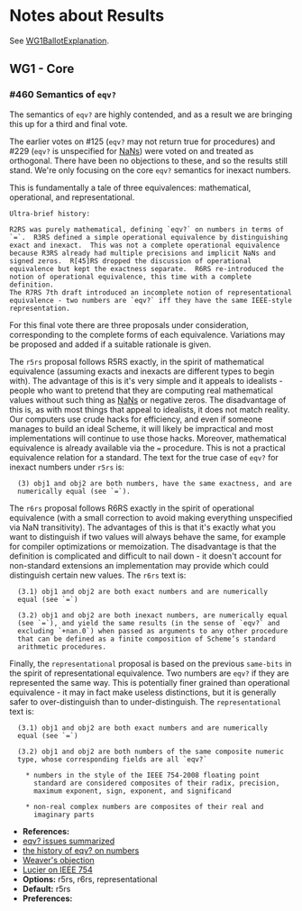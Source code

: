 # Notes about Results

See [WG1BallotExplanation](WG1BallotExplanation.md).

## WG1 - Core

### #460 Semantics of `eqv?`

The semantics of `eqv?` are highly contended, and as a result we are
bringing this up for a third and final vote.

The earlier votes on #125 (`eqv?` may not return true for procedures)
and #229 (`eqv?` is unspecified for [NaNs](NaNs.md)) were voted on and treated as
orthogonal.  There have been no objections to these, and so the
results still stand.  We're only focusing on the core `eqv?` semantics
for inexact numbers.

This is fundamentally a tale of three equivalences: mathematical,
operational, and representational.

```
Ultra-brief history:

R2RS was purely mathematical, defining `eqv?` on numbers in terms of
`=`.  R3RS defined a simple operational equivalence by distinguishing
exact and inexact.  This was not a complete operational equivalence
because R3RS already had multiple precisions and implicit NaNs and
signed zeros.  R[45]RS dropped the discussion of operational
equivalence but kept the exactness separate.  R6RS re-introduced the
notion of operational equivalence, this time with a complete definition.
The R7RS 7th draft introduced an incomplete notion of representational
equivalence - two numbers are `eqv?` iff they have the same IEEE-style
representation.
```

For this final vote there are three proposals under consideration,
corresponding to the complete forms of each equivalence.  Variations
may be proposed and added if a suitable rationale is given.

The `r5rs` proposal follows R5RS exactly, in the spirit of
mathematical equivalence (assuming exacts and inexacts are different
types to begin with).  The advantage of this is it's very simple and
it appeals to idealists - people who want to pretend that they are
computing real mathematical values without such thing as [NaNs](NaNs.md) or
negative zeros.  The disadvantage of this is, as with most things that
appeal to idealists, it does not match reality.  Our computers use
crude hacks for efficiency, and even if someone manages to build an
ideal Scheme, it will likely be impractical and most implementations
will continue to use those hacks.  Moreover, mathematical equivalence
is already available via the `=` procedure.  This is not a practical
equivalence relation for a standard.  The text for the true case of
`eqv?` for inexact numbers under `r5rs` is:

```
  (3) obj1 and obj2 are both numbers, have the same exactness, and are
  numerically equal (see `=`).
```

The `r6rs` proposal follows R6RS exactly in the spirit of operational
equivalence (with a small correction to avoid making everything
unspecified via NaN transitivity).  The advantages of this is that
it's exactly what you want to distinguish if two values will always
behave the same, for example for compiler optimizations or
memoization.  The disadvantage is that the definition is complicated
and difficult to nail down - it doesn't account for non-standard
extensions an implementation may provide which could distinguish
certain new values.  The `r6rs` text is:

```
  (3.1) obj1 and obj2 are both exact numbers and are numerically
  equal (see `=`)

  (3.2) obj1 and obj2 are both inexact numbers, are numerically equal
  (see `=`), and yield the same results (in the sense of `eqv?` and
  excluding `+nan.0`) when passed as arguments to any other procedure
  that can be defined as a finite composition of Scheme’s standard
  arithmetic procedures.
```

Finally, the `representational` proposal is based on the previous
`same-bits` in the spirit of representational equivalence.  Two
numbers are `eqv?` if they are represented the same way.  This is
potentially finer grained than operational equivalence - it may in
fact make useless distinctions, but it is generally safer to
over-distinguish than to under-distinguish.  The `representational`
text is:

```
  (3.1) obj1 and obj2 are both exact numbers and are numerically
  equal (see `=`)

  (3.2) obj1 and obj2 are both numbers of the same composite numeric
  type, whose corresponding fields are all `eqv?`

    * numbers in the style of the IEEE 754-2008 floating point
      standard are considered composites of their radix, precision,
      maximum exponent, sign, exponent, and significand

    * non-real complex numbers are composites of their real and
      imaginary parts
```

* **References:**
* [eqv? issues summarized](https://groups.google.com/d/msg/scheme-reports-wg1/BGvDFtD6A1M/5pHmfXHtvEIJ)
* [the history of eqv? on numbers](https://groups.google.com/d/msg/scheme-reports-wg1/2Nv6oIND8HI/Z2HXPQMNFooJ)
* [Weaver's objection](http://lists.scheme-reports.org/pipermail/scheme-reports/2012-November/002914.html)
* [Lucier on IEEE 754](http://www.math.purdue.edu/~lucier/r7rs-eqv-discuss)
* **Options:** r5rs, r6rs, representational
* **Default:** r5rs
* **Preferences:**

